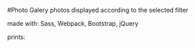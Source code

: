 #Photo Galery
photos displayed according to the selected filter 

made with: Sass, Webpack, Bootstrap, jQuery

prints:
